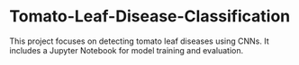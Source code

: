 # Tomato-Leaf-Disease-Classification
This project focuses on detecting tomato leaf diseases using CNNs. It includes a Jupyter Notebook for model training and evaluation.
